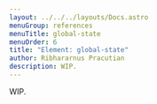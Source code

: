 ```yaml
---
layout: ../../../layouts/Docs.astro
menuGroup: references
menuTitle: global-state
menuOrder: 6
title: "Element: global-state"
author: Ribhararnus Pracutian
description: WIP.
---
```


WIP.
